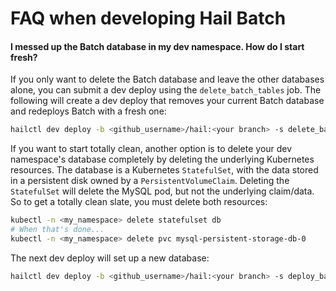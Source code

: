 # FAQ when developing Hail Batch

#### I messed up the Batch database in my dev namespace. How do I start fresh?

If you only want to delete the Batch database and leave the other databases alone,
you can submit a dev deploy using the `delete_batch_tables` job. The following
will create a dev deploy that removes your current Batch database and redeploys
Batch with a fresh one:

```bash
hailctl dev deploy -b <github_username>/hail:<your branch> -s delete_batch_tables,deploy_batch
```

If you want to start totally clean, another option is to delete your dev namespace's
database completely by deleting the underlying Kubernetes resources.
The database is a Kubernetes `StatefulSet`, with the data stored in a
persistent disk owned by a `PersistentVolumeClaim`. Deleting the `StatefulSet` will
delete the MySQL pod, but not the underlying claim/data.
So to get a totally clean slate, you must delete both resources:

```bash
kubectl -n <my_namespace> delete statefulset db
# When that's done...
kubectl -n <my_namespace> delete pvc mysql-persistent-storage-db-0
```

The next dev deploy will set up a new database:

```bash
hailctl dev deploy -b <github_username>/hail:<your branch> -s deploy_batch,add_developers
```
